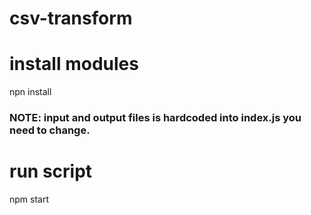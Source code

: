 # csv-transform

# install modules
npn install

### NOTE: input and output files is hardcoded into index.js you need to change.

# run script
npm start
